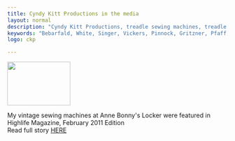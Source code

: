 ```yaml
---
title: Cyndy Kitt Productions in the media
layout: normal
description: "Cyndy Kitt Productions, treadle sewing machines, treadle sewing machine parts, sewing machine parts, vintage treadle sewing machines, reproduction sewing machine manuals, sewing machine manual, sewing, clothing, accessories, costume, bags, eco friendly, green machine, craft, treadle, design, eco sewing, sustainable craft"
keywords: "Bebarfald, White, Singer, Vickers, Pinnock, Gritzner, Pfaff, treadle sewing machine, vintage sewing machine, sewing machine manual, sewing"
logo: ckp

---
```


<div class="container my-4">
  <div class="row">
<div class="col-5 text-right">
<img class="img-fluid" src="{{ "assets/pic/gen.head.gif" | relative_url }}" width="144" height="100">
</div><!-- end col -->
<div class="col-7">
  <p>My vintage sewing machines at Anne Bonny's Locker were featured in Highlife Magazine, February 2011 Edition<br> Read full story <a href="hl-2011-2.html">HERE</a></p>
</div><!-- end col -->
  </div><!-- end row -->
</div><!-- end container -->
